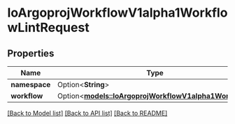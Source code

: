 # IoArgoprojWorkflowV1alpha1WorkflowLintRequest

## Properties

Name | Type | Description | Notes
------------ | ------------- | ------------- | -------------
**namespace** | Option<**String**> |  | [optional]
**workflow** | Option<[**models::IoArgoprojWorkflowV1alpha1Workflow**](io.argoproj.workflow.v1alpha1.Workflow.md)> |  | [optional]

[[Back to Model list]](../README.md#documentation-for-models) [[Back to API list]](../README.md#documentation-for-api-endpoints) [[Back to README]](../README.md)


